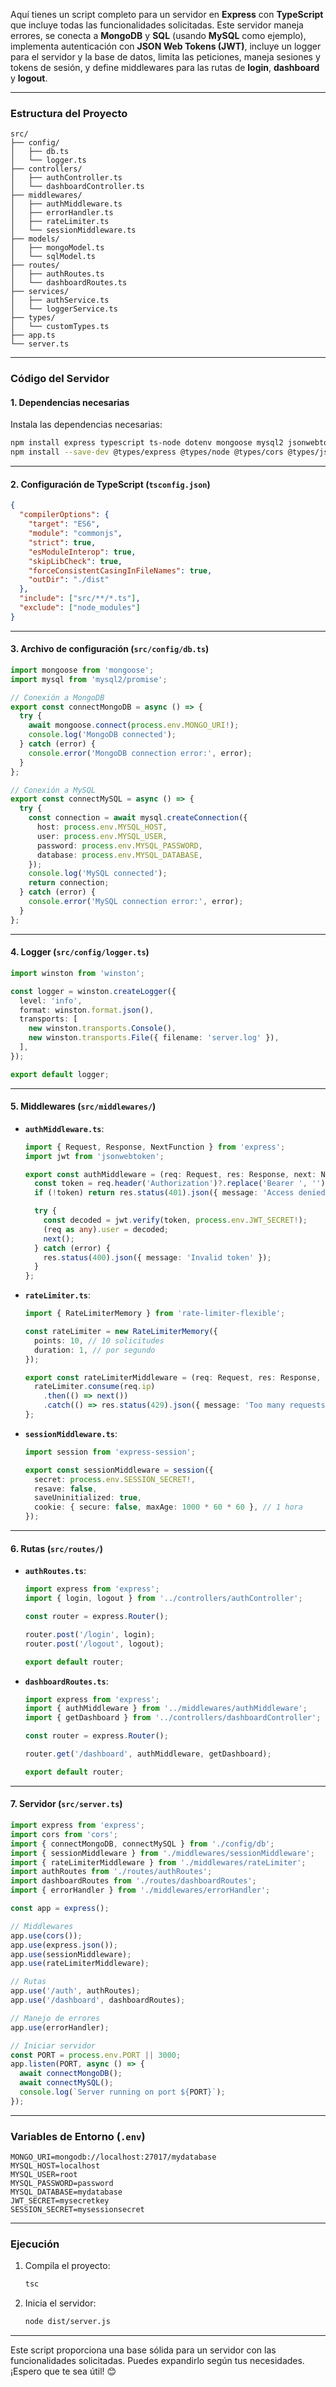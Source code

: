 Aquí tienes un script completo para un servidor en **Express** con **TypeScript** que incluye todas las funcionalidades solicitadas. Este servidor maneja errores, se conecta a **MongoDB** y **SQL** (usando **MySQL** como ejemplo), implementa autenticación con **JSON Web Tokens (JWT)**, incluye un logger para el servidor y la base de datos, limita las peticiones, maneja sesiones y tokens de sesión, y define middlewares para las rutas de **login**, **dashboard** y **logout**.

---

### **Estructura del Proyecto**
```
src/
├── config/
│   ├── db.ts
│   └── logger.ts
├── controllers/
│   ├── authController.ts
│   └── dashboardController.ts
├── middlewares/
│   ├── authMiddleware.ts
│   ├── errorHandler.ts
│   ├── rateLimiter.ts
│   └── sessionMiddleware.ts
├── models/
│   ├── mongoModel.ts
│   └── sqlModel.ts
├── routes/
│   ├── authRoutes.ts
│   └── dashboardRoutes.ts
├── services/
│   ├── authService.ts
│   └── loggerService.ts
├── types/
│   └── customTypes.ts
├── app.ts
└── server.ts
```

---

### **Código del Servidor**

#### **1. Dependencias necesarias**
Instala las dependencias necesarias:
```bash
npm install express typescript ts-node dotenv mongoose mysql2 jsonwebtoken express-session rate-limiter-flexible winston cors
npm install --save-dev @types/express @types/node @types/cors @types/jsonwebtoken @types/express-session
```

---

#### **2. Configuración de TypeScript (`tsconfig.json`)**
```json
{
  "compilerOptions": {
    "target": "ES6",
    "module": "commonjs",
    "strict": true,
    "esModuleInterop": true,
    "skipLibCheck": true,
    "forceConsistentCasingInFileNames": true,
    "outDir": "./dist"
  },
  "include": ["src/**/*.ts"],
  "exclude": ["node_modules"]
}
```

---

#### **3. Archivo de configuración (`src/config/db.ts`)**
```typescript
import mongoose from 'mongoose';
import mysql from 'mysql2/promise';

// Conexión a MongoDB
export const connectMongoDB = async () => {
  try {
    await mongoose.connect(process.env.MONGO_URI!);
    console.log('MongoDB connected');
  } catch (error) {
    console.error('MongoDB connection error:', error);
  }
};

// Conexión a MySQL
export const connectMySQL = async () => {
  try {
    const connection = await mysql.createConnection({
      host: process.env.MYSQL_HOST,
      user: process.env.MYSQL_USER,
      password: process.env.MYSQL_PASSWORD,
      database: process.env.MYSQL_DATABASE,
    });
    console.log('MySQL connected');
    return connection;
  } catch (error) {
    console.error('MySQL connection error:', error);
  }
};
```

---

#### **4. Logger (`src/config/logger.ts`)**
```typescript
import winston from 'winston';

const logger = winston.createLogger({
  level: 'info',
  format: winston.format.json(),
  transports: [
    new winston.transports.Console(),
    new winston.transports.File({ filename: 'server.log' }),
  ],
});

export default logger;
```

---

#### **5. Middlewares (`src/middlewares/`)**
- **`authMiddleware.ts`**:
  ```typescript
  import { Request, Response, NextFunction } from 'express';
  import jwt from 'jsonwebtoken';

  export const authMiddleware = (req: Request, res: Response, next: NextFunction) => {
    const token = req.header('Authorization')?.replace('Bearer ', '');
    if (!token) return res.status(401).json({ message: 'Access denied' });

    try {
      const decoded = jwt.verify(token, process.env.JWT_SECRET!);
      (req as any).user = decoded;
      next();
    } catch (error) {
      res.status(400).json({ message: 'Invalid token' });
    }
  };
  ```

- **`rateLimiter.ts`**:
  ```typescript
  import { RateLimiterMemory } from 'rate-limiter-flexible';

  const rateLimiter = new RateLimiterMemory({
    points: 10, // 10 solicitudes
    duration: 1, // por segundo
  });

  export const rateLimiterMiddleware = (req: Request, res: Response, next: NextFunction) => {
    rateLimiter.consume(req.ip)
      .then(() => next())
      .catch(() => res.status(429).json({ message: 'Too many requests' }));
  };
  ```

- **`sessionMiddleware.ts`**:
  ```typescript
  import session from 'express-session';

  export const sessionMiddleware = session({
    secret: process.env.SESSION_SECRET!,
    resave: false,
    saveUninitialized: true,
    cookie: { secure: false, maxAge: 1000 * 60 * 60 }, // 1 hora
  });
  ```

---

#### **6. Rutas (`src/routes/`)**
- **`authRoutes.ts`**:
  ```typescript
  import express from 'express';
  import { login, logout } from '../controllers/authController';

  const router = express.Router();

  router.post('/login', login);
  router.post('/logout', logout);

  export default router;
  ```

- **`dashboardRoutes.ts`**:
  ```typescript
  import express from 'express';
  import { authMiddleware } from '../middlewares/authMiddleware';
  import { getDashboard } from '../controllers/dashboardController';

  const router = express.Router();

  router.get('/dashboard', authMiddleware, getDashboard);

  export default router;
  ```

---

#### **7. Servidor (`src/server.ts`)**
```typescript
import express from 'express';
import cors from 'cors';
import { connectMongoDB, connectMySQL } from './config/db';
import { sessionMiddleware } from './middlewares/sessionMiddleware';
import { rateLimiterMiddleware } from './middlewares/rateLimiter';
import authRoutes from './routes/authRoutes';
import dashboardRoutes from './routes/dashboardRoutes';
import { errorHandler } from './middlewares/errorHandler';

const app = express();

// Middlewares
app.use(cors());
app.use(express.json());
app.use(sessionMiddleware);
app.use(rateLimiterMiddleware);

// Rutas
app.use('/auth', authRoutes);
app.use('/dashboard', dashboardRoutes);

// Manejo de errores
app.use(errorHandler);

// Iniciar servidor
const PORT = process.env.PORT || 3000;
app.listen(PORT, async () => {
  await connectMongoDB();
  await connectMySQL();
  console.log(`Server running on port ${PORT}`);
});
```

---

### **Variables de Entorno (`.env`)**
```env
MONGO_URI=mongodb://localhost:27017/mydatabase
MYSQL_HOST=localhost
MYSQL_USER=root
MYSQL_PASSWORD=password
MYSQL_DATABASE=mydatabase
JWT_SECRET=mysecretkey
SESSION_SECRET=mysessionsecret
```

---

### **Ejecución**
1. Compila el proyecto:
   ```bash
   tsc
   ```
2. Inicia el servidor:
   ```bash
   node dist/server.js
   ```

---

Este script proporciona una base sólida para un servidor con las funcionalidades solicitadas. Puedes expandirlo según tus necesidades. ¡Espero que te sea útil! 😊
